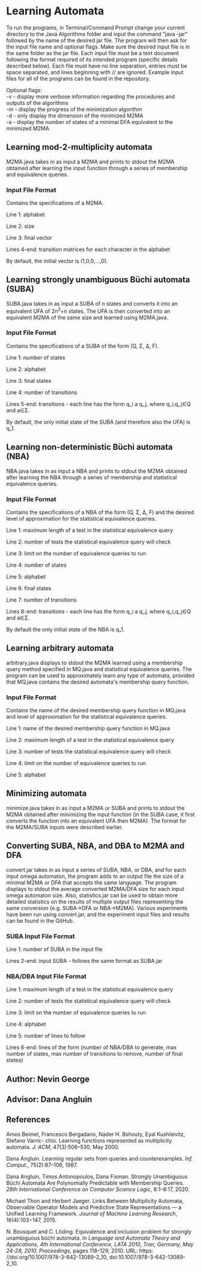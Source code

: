 # Learning Automata
To run the programs, in Terminal/Command Prompt change your current directory to the Java Algorithms folder and input the command "java -jar" followed by the name of the desired jar file. The program will then ask for the input file name and optional flags. Make sure the desired input file is in the same folder as the jar file. Each input file must be a text document following the format required of its intended program (specific details described below). Each file must have no line separation, entries must be space separated, and lines beginning with // are ignored. Example input files for all of the programs can be found in the repository.

Optional flags:\
-v - display more verbose information regarding the procedures and outputs of the algorithms\
-m - display the progress of the minimization algorithm\
-d - only display the dimension of the minimized M2MA\
-a - display the number of states of a minimal DFA equivalent to the minimized M2MA

## Learning mod-2-multiplicity automata
M2MA.java takes in as input a M2MA and prints to stdout the M2MA obtained after learning the input function through a series of membership and equivalence queries.

### Input File Format
Contains the specifications of a M2MA.

Line 1: alphabet

Line 2: size

Line 3: final vector

Lines 4-end: transition matrices for each character in the alphabet

By default, the initial vector is (1,0,0,...,0).

## Learning strongly unambiguous Büchi automata (SUBA)
SUBA.java takes in as input a SUBA of n states and converts it into an equivalent UFA of 2n<sup>2</sup>+n states. The UFA is then converted into an equivalent M2MA of the same size and learned using M2MA.java.

### Input File Format
Contains the specifications of a SUBA of the form (Q, Σ, ∆, F).

Line 1: number of states

Line 2: alphabet

Line 3: final states

Line 4: number of transitions

Lines 5-end: transitions - each line has the form q_i a q_j, where q_i,q_j∈Q and a∈Σ.

By default, the only initial state of the SUBA (and therefore also the UFA) is q_1.

## Learning non-deterministic Büchi automata (NBA)
NBA.java takes in as input a NBA and prints to stdout the M2MA obtained after learning the NBA through a series of membership and statistical equivalence queries.

### Input File Format
Contains the specifications of a NBA of the form (Q, Σ, ∆, F) and the desired level of approximation for the statistical equivalence queries.

Line 1: maximum length of a test in the statistical equivalence query

Line 2: number of tests the statistical equivalence query will check

Line 3: limit on the number of equivalence queries to run

Line 4: number of states

Line 5: alphabet

Line 6: final states

Line 7: number of transitions

Lines 8-end: transitions - each line has the form q_i a q_j, where q_i,q_j∈Q and a∈Σ.

By default the only initial state of the NBA is q_1.

## Learning arbitrary automata
arbitrary.java displays to stdout the M2MA learned using a membership query method specified in MQ.java and statistical equivalence queries. The program can be used to approximately learn any type of automata, provided that MQ.java contains the desired automata's membership query function.

### Input File Format
Contains the name of the desired membership query function in MQ.java and level of approximation for the statistical equivalence queries.

Line 1: name of the desired membership query function in MQ.java

Line 2: maximum length of a test in the statistical equivalence query

Line 3: number of tests the statistical equivalence query will check

Line 4: limit on the number of equivalence queries to run

Line 5: alphabet

## Minimizing automata
minimize.java takes in as input a M2MA or SUBA and prints to stdout the M2MA obtained after minimizing the input function (in the SUBA case, it first converts the function into an equivalent UFA then M2MA). The format for the M2MA/SUBA inputs were described earlier.

## Converting SUBA, NBA, and DBA to M2MA and DFA
convert.jar takes in as input a series of SUBA, NBA, or DBA, and for each input omega automaton, the program adds to an output file the size of a minimal M2MA or DFA that accepts the same language. The program displays to stdout the average converted M2MA/DFA size for each input omega automaton size. Also, statistics.jar can be used to obtain more detailed statistics on the results of multiple output files representing the same conversion (e.g. SUBA->DFA or NBA->M2MA). Various experiments have been run using convert.jar, and the experiment input files and results can be found in the GitHub.

### SUBA Input File Format
Line 1: number of SUBA in the input file

Lines 2-end: input SUBA - follows the same format as SUBA.jar

### NBA/DBA Input File Format
Line 1: maximum length of a test in the statistical equivalence query

Line 2: number of tests the statistical equivalence query will check

Line 3: limit on the number of equivalence queries to run

Line 4: alphabet

Line 5: number of lines to follow

Lines 6-end: lines of the form (number of NBA/DBA to generate, max number of states, max number of transitions to remove, number of final states)

## Author: Nevin George

## Advisor: Dana Angluin

## References
Amos Beimel, Francesco Bergadano, Nader H. Bshouty, Eyal Kushilevitz, Stefano Varric- chio. Learning functions represented    as multiplicity automata. *J. ACM*, 47(3):506–530, May 2000.

Dana Angluin. Learning regular sets from queries and counterexamples. *Inf. Comput.*, 75(2):87–106, 1987.

Dana Angluin, Timos Antonopoulos, Dana Fisman. Strongly Unambiguous Büchi Automata Are Polynomially Predictable with Membership Queries. *28th International Conference on Computer Science Logic*, 8:1–8:17, 2020.

Michael Thon and Herbert Jaeger. Links Between Multiplicity Automata, Observable Operator Models and Predictive State Representations — a Unified Learning Framework. *Journal of Machine Learning Research*, 16(4):103−147, 2015.

N. Bousquet and C. Löding. Equivalence and inclusion problem for strongly unambiguous büchi automata. In *Language and Automata Theory and Applications, 4th International Conference, LATA 2010, Trier, Germany, May 24-28, 2010. Proceedings,* pages 118–129, 2010. URL: https: //doi.org/10.1007/978-3-642-13089-2_10, doi:10.1007/978-3-642-13089-2\_10.

